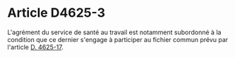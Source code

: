 # Article D4625-3

L'agrément du service de santé au travail est notamment subordonné à la condition que ce dernier s'engage à participer au fichier commun prévu par l'article [D. 4625-17][1].

 [1]: /affichCodeArticle.do?cidTexte=LEGITEXT000006072050&idArticle=LEGIARTI000018493302&dateTexte=&categorieLien=cid